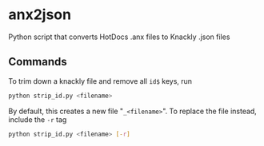 # anx2json
Python script that converts HotDocs .anx files to Knackly .json files

## Commands

To trim down a knackly file and remove all `id$` keys, run

```bash
python strip_id.py <filename>
```

By default, this creates a new file "`_<filename>`". To replace the file instead, include the `-r` tag

```bash
python strip_id.py <filename> [-r]
```


